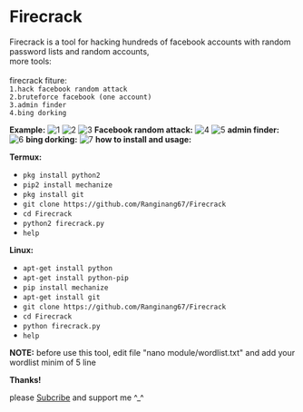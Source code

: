 # Firecrack

Firecrack is a tool for hacking hundreds of facebook accounts with random password lists and random accounts,<br>
more tools:<br>
<br>firecrack fiture:<br>
`1.hack facebook random attack`<br>
`2.bruteforce facebook (one account)`<br>
`3.admin finder`<br>
`4.bing dorking`

**Example:**
![1](https://github.com/Ranginang67/Firecrack/blob/master/img/1.png)
![2](https://github.com/Ranginang67/Firecrack/blob/master/img/2.png)
![3](https://github.com/Ranginang67/Firecrack/blob/master/img/3.png)
**Facebook random attack:**
![4](https://github.com/Ranginang67/Firecrack/blob/master/img/4.png)
![5](https://github.com/Ranginang67/Firecrack/blob/master/img/5.png)
**admin finder:**
![6](https://github.com/Ranginang67/Firecrack/blob/master/img/6.png)
**bing dorking:**
![7](https://github.com/Ranginang67/Firecrack/blob/master/img/7.png)
**how to install and usage:**

**Termux:**
* `pkg install python2`
* `pip2 install mechanize`
* `pkg install git`
* `git clone https://github.com/Ranginang67/Firecrack`
* `cd Firecrack`
* `python2 firecrack.py`
* `help`

**Linux:**
* `apt-get install python`
* `apt-get install python-pip`
* `pip install mechanize`
* `apt-get install git`
* `git clone https://github.com/Ranginang67/Firecrack`
* `cd Firecrack`
* `python firecrack.py`
* `help`

**NOTE:** before use this tool, edit file "nano module/wordlist.txt" and add your wordlist minim of 5 line

**Thanks!**

please [Subcribe](https://www.youtube.com/channel/UCNMD5U02GFeWLqmrl_XSPGQ) and support me ^_^
